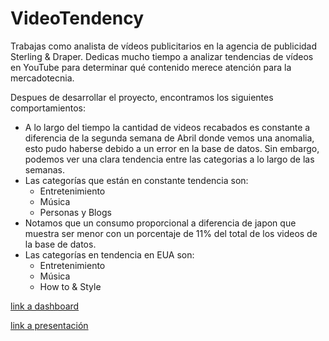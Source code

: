 # VideoTendency

Trabajas como analista de vídeos publicitarios en la agencia  de publicidad Sterling & Draper. Dedicas mucho tiempo a  analizar tendencias de vídeos en YouTube para determinar  qué contenido merece atención para la mercadotecnia.

Despues de desarrollar el proyecto, encontramos los siguientes comportamientos: 

* A lo largo del tiempo la cantidad de videos recabados es constante a diferencia de la segunda semana de Abril donde vemos una anomalia, esto pudo haberse debido a un error en la base de datos. Sin embargo, podemos ver una clara tendencia entre las categorias a lo largo de las semanas.
* Las categorías que están en constante tendencia son:
  * Entretenimiento
  * Música
  * Personas y Blogs
* Notamos que un consumo proporcional a diferencia de japon que muestra ser menor con un porcentaje de 11% del total de los videos de la base de datos.
* Las categorías en tendencia en EUA son:
  * Entretenimiento
  * Música
  * How to & Style

[link a dashboard](https://public.tableau.com/app/profile/jos.jim.nez6777/viz/VideoTendency/Dashboard1?publish=yes)

[link a presentación](https://github.com/PPJQ/VideoTendency/blob/main/Tendencia%20de%20v%C3%ADdeos%20en%20YouTube.pdf)
